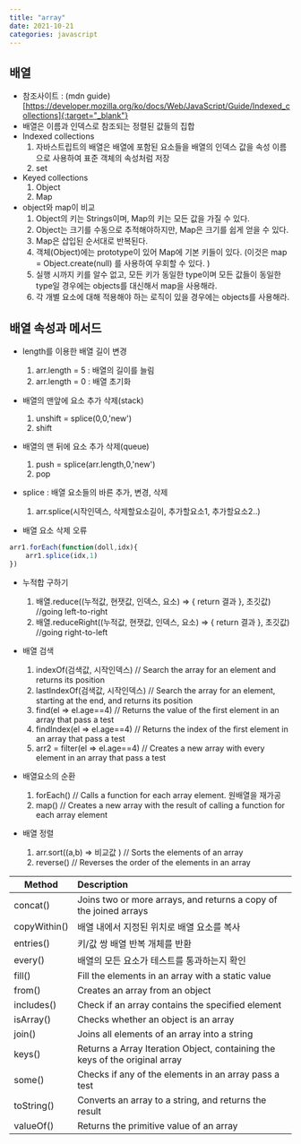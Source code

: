 ```yaml
---
title: "array"
date: 2021-10-21
categories: javascript  
---
```


## 배열  

* 참조사이트 : (mdn guide)[https://developer.mozilla.org/ko/docs/Web/JavaScript/Guide/Indexed_collections]{:target="_blank"}  
* 배열은 이름과 인덱스로 참조되는 정렬된 값들의 집합
* Indexed collections
  1. 자바스트립트의 배열은 배열에 포함된 요소들을 배열의 인덱스 값을 속성 이름으로 사용하여 표준 객체의 속성처럼 저장
  2. set
* Keyed collections
  1. Object
  2. Map
* object와 map이 비교
  1. Object의 키는 Strings이며, Map의 키는 모든 값을 가질 수 있다.
  2. Object는 크기를 수동으로 추적해야하지만, Map은 크기를 쉽게 얻을 수 있다.
  3. Map은 삽입된 순서대로 반복된다.
  4. 객체(Object)에는 prototype이 있어 Map에 기본 키들이 있다. (이것은 map = Object.create(null) 를 사용하여 우회할 수 있다. )  
  5. 실행 시까지 키를 알수 없고, 모든 키가 동일한 type이며 모든 값들이 동일한 type일 경우에는 objects를  대신해서 map을 사용해라.  
  6. 각 개별 요소에 대해 적용해야 하는 로직이 있을 경우에는 objects를 사용해라.  

## 배열 속성과 메서드

* length를 이용한 배열 길이 변경  
  1. arr.length = 5 : 배열의 길이를 늘림
  2. arr.length = 0 : 배열 초기화

* 배열의 맨앞에 요소 추가 삭제(stack)
  1. unshift  = splice(0,0,'new')
  2. shift

* 배열의 맨 뒤에 요소 추가 삭제(queue)  
  1. push  =  splice(arr.length,0,'new')
  2. pop

* splice : 배열 요소들의 바른 추가, 변경, 삭제
  1. arr.splice(시작인덱스, 삭제할요소길이, 추가할요소1, 추가할요소2..)  

* 배열 요소 삭제 오류

```js
arr1.forEach(function(doll,idx){
    arr1.splice(idx,1)
})
````

* 누적합 구하기

  1. 배열.reduce((누적값, 현잿값, 인덱스, 요소) => { return 결과 }, 초깃값)       //going left-to-right
  2. 배열.reduceRight((누적값, 현잿값, 인덱스, 요소) => { return 결과 }, 초깃값)  //going right-to-left

* 배열 검색

  1. indexOf(검색값, 시작인덱스)     // Search the array for an element and returns its position
  2. lastIndexOf(검색값, 시작인덱스) // Search the array for an element, starting at the end, and returns its position
  3. find(el => el.age==4)           // Returns the value of the first element in an array that pass a test  
  4. findIndex(el => el.age==4)      // Returns the index of the first element in an array that pass a test  
  5. arr2 = filter(el => el.age==4)  // Creates a new array with every element in an array that pass a test

* 배열요소의 순환

  1. forEach()     // Calls a function for each array element. 원배열을 재가공
  2. map()         // Creates a new array with the result of calling a function for each array element  

* 배열 정렬

  1. arr.sort((a,b) => 비교값 )    // Sorts the elements of an array  
  2. reverse()                     // Reverses the order of the elements in an array  

| Method        | Description                                                         |
| ------------- | :----------------------------------------------------------------   |  
| concat()      | Joins two or more arrays, and returns a copy of the joined arrays   |
| copyWithin()  | 배열 내에서 지정된 위치로 배열 요소를 복사                          |
| entries()     | 키/값 쌍 배열 반복 개체를 반환                                      |
| every()       | 배열의 모든 요소가 테스트를 통과하는지 확인                         |
| fill()        | Fill the elements in an array with a static value                   |  
| from()        | Creates an array from an object                                     |
| includes()    | Check if an array contains the specified element                    |
| isArray()     | Checks whether an object is an array                                |
| join()        | Joins all elements of an array into a string                        |
| keys()        | Returns a Array Iteration Object, containing the keys of the original array |
| some()        | Checks if any of the elements in an array pass a test               |  
| toString()    | Converts an array to a string, and returns the result               |  
| valueOf()     | Returns the primitive value of an array                             |
